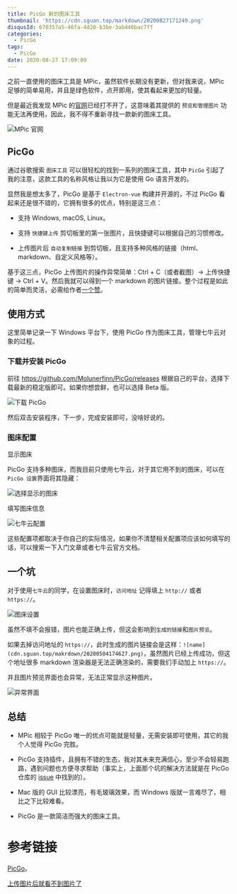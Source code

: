 ```yaml
---
title: PicGo 新的图床工具
thumbnail: 'https://cdn.sguan.top/markdown/20200827171249.png'
disqusId: 670357a5-46fa-4d20-b3be-3ab446bac7ff
categories:
  - PicGo
tags:
  - PicGo
date: 2020-08-27 17:09:09
---
```


之前一直使用的图床工具是 MPic，虽然软件长期没有更新，但对我来说，MPic 足够的简单易用，并且是绿色软件，点开即用，使其看起来更加的轻量。

但是最近我发现 MPic 的[官网](http://mpic.lzhaofu.cn/)已经打不开了，这意味着其提供的 `预览和管理图片` 功能无法再使用，因此，我不得不重新寻找一款新的图床工具。

<!-- more -->

![MPic 官网](https://cdn.sguan.top/makrdown/20200504170254.png)

## PicGo

通过谷歌搜索 `图床工具` 可以很轻松的找到一系列的图床工具，其中 `PicGo` 引起了我的注意，这款工具的名称风格让我以为它是使用 Go 语言开发的。

显然我是想太多了，PicGo 是基于 `Electron-vue` 构建并开源的，不过 PicGo 看起来还是很不错的，它拥有很多的优点，特别是这三点：

- 支持 Windows, macOS, Linux。

- 支持 `快捷键上传` 剪切板里的第一张图片，且快捷键可以根据自己的习惯修改。

- 上传图片后 `自动复制链接` 到剪切板，且支持多种风格的链接（html、markdown、自定义风格等）。

基于这三点，PicGo 上传图片的操作异常简单：Ctrl + C（或者截图）-> 上传快捷键 -> Ctrl + V。然后我就可以得到一个 markdown 的图片链接。整个过程是如此的简单而灵活，必需给作者[一个赞](https://picgo.github.io/PicGo-Doc/zh/guide/#%E8%B5%9E%E5%8A%A9)。

## 使用方式

这里简单记录一下 Windows 平台下，使用 PicGo 作为图床工具，管理七牛云对象的过程。

### 下载并安装 PicGo

前往 https://github.com/Molunerfinn/PicGo/releases 根据自己的平台，选择下载最新的稳定版即可。如果你想尝鲜，也可以选择 Beta 版。

![下载 PicGo](https://cdn.sguan.top/makrdown/20200504181617.png)

然后双击安装程序，下一步，完成安装即可，没啥好说的。

### 图床配置

显示图床

PicGo 支持多种图床，而我目前只使用七牛云，对于其它用不到的图床，可以在 `PicGo 设置`界面将其隐藏：

![选择显示的图床](https://cdn.sguan.top/makrdown/20200504184126.png)

填写图床信息

![七牛云配置](https://cdn.sguan.top/makrdown/20200504184232.png)

这些配置项都取决于你自己的实际情况，如果你不清楚相关配置项应该如何填写的话，可以搜索一下入门文章或者七牛云官方文档。

## 一个坑

对于使用`七牛云`的同学，在设置图床时，`访问地址` 记得填上 `http://` 或者 `https://`。

![图床设置](https://cdn.sguan.top/makrdown/20200504174421.png)

虽然不填不会报错，图片也能正确上传，但这会影响到`生成的链接`和`图片预览`。

如果去掉访问地址的 `https://`，此时生成的图片链接会是这样：`![name](cdn.sguan.top/makrdown/20200504174627.png)`，虽然图片已经上传成功，但这个地址很多 markdown 渲染器是无法正确渲染的，需要我们手动加上 `https://`。

并且图片预览界面也会异常，无法正常显示这种图片。

![异常界面](https://cdn.sguan.top/makrdown/20200504175057.png)

## 总结

- MPic 相较于 PicGo 唯一的优点可能就是轻量，无需安装即可使用，其它的我个人觉得 PicGo 完胜。

- PicGo 支持插件，且拥有不错的生态，我对其未来充满信心，至少不会轻易跑路，遇到问题也方便寻求帮助（事实上，上面那个坑的解决方法就是在 PicGo 仓库的 [issue](https://github.com/Molunerfinn/PicGo/issues/79) 中找到的）。

- Mac 版的 GUI 比较漂亮，有毛玻璃效果，而 Windows 版就一言难尽了，相比之下比较难看。

- PicGo 是一款简洁而强大的图床工具。

# 参考链接

[PicGo](https://picgo.github.io/PicGo-Doc/zh/guide/)。

[上传图片后就看不到图片了](https://github.com/Molunerfinn/PicGo/issues/79)
